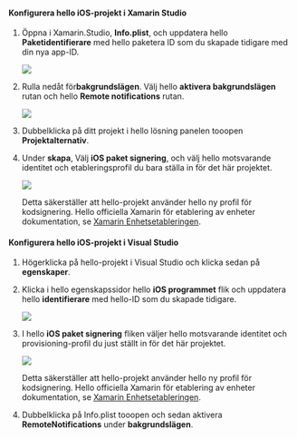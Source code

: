 #### <a name="configure-hello-ios-project-in-xamarin-studio"></a>Konfigurera hello iOS-projekt i Xamarin Studio
1. Öppna i Xamarin.Studio, **Info.plist**, och uppdatera hello **Paketidentifierare** med hello paketera ID som du skapade tidigare med din nya app-ID.

    ![](./media/app-service-mobile-xamarin-ios-configure-project/mobile-services-ios-push-21.png)
2. Rulla nedåt för**bakgrundslägen**. Välj hello **aktivera bakgrundslägen** rutan och hello **Remote notifications** rutan.

    ![](./media/app-service-mobile-xamarin-ios-configure-project/mobile-services-ios-push-22.png)
3. Dubbelklicka på ditt projekt i hello lösning panelen tooopen **Projektalternativ**.
4. Under **skapa**, Välj **iOS paket signering**, och välj hello motsvarande identitet och etableringsprofil du bara ställa in för det här projektet.

   ![](./media/app-service-mobile-xamarin-ios-configure-project/mobile-services-ios-push-20.png)

   Detta säkerställer att hello-projekt använder hello ny profil för kodsignering. Hello officiella Xamarin för etablering av enheter dokumentation, se [Xamarin Enhetsetableringen].

#### <a name="configure-hello-ios-project-in-visual-studio"></a>Konfigurera hello iOS-projekt i Visual Studio
1. Högerklicka på hello-projekt i Visual Studio och klicka sedan på **egenskaper**.
2. Klicka i hello egenskapssidor hello **iOS programmet** flik och uppdatera hello **identifierare** med hello-ID som du skapade tidigare.

    ![](./media/app-service-mobile-xamarin-ios-configure-project/mobile-services-ios-push-23.png)
3. I hello **iOS paket signering** fliken väljer hello motsvarande identitet och provisioning-profil du just ställt in för det här projektet.

    ![](./media/app-service-mobile-xamarin-ios-configure-project/mobile-services-ios-push-24.png)

    Detta säkerställer att hello-projekt använder hello ny profil för kodsignering. Hello officiella Xamarin för etablering av enheter dokumentation, se [Xamarin Enhetsetableringen].
4. Dubbelklicka på Info.plist tooopen och sedan aktivera **RemoteNotifications** under **bakgrundslägen**.

[Xamarin Enhetsetableringen]: http://developer.xamarin.com/guides/ios/getting_started/installation/device_provisioning/
